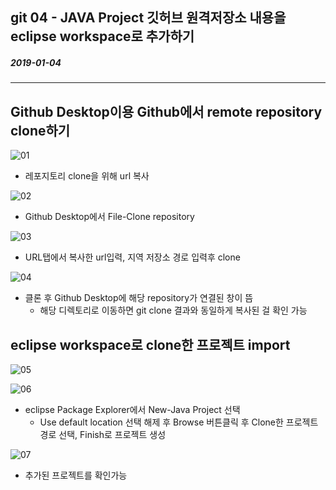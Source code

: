## git 04 - JAVA Project 깃허브 원격저장소 내용을 eclipse workspace로 추가하기

##### 2019-01-04

---

## Github Desktop이용 Github에서 remote repository clone하기

![01](https://github.com/younggeun0/TIL/blob/master/git/basic/img/05/01.png?raw=true)

* 레포지토리 clone을 위해 url 복사

![02](https://github.com/younggeun0/TIL/blob/master/git/basic/img/05/02.png?raw=true)

* Github Desktop에서 File-Clone repository 

![03](https://github.com/younggeun0/TIL/blob/master/git/basic/img/05/03.png?raw=true)

* URL탭에서 복사한 url입력, 지역 저장소 경로 입력후 clone

![04](https://github.com/younggeun0/TIL/blob/master/git/basic/img/05/04.png?raw=true)

* 클론 후 Github Desktop에 해당 repository가 연결된 창이 뜸
    * 해당 디렉토리로 이동하면 git clone 결과와 동일하게 복사된 걸 확인 가능

## eclipse workspace로 clone한 프로젝트 import

![05](https://github.com/younggeun0/TIL/blob/master/git/basic/img/05/05.png?raw=true)

![06](https://github.com/younggeun0/TIL/blob/master/git/basic/img/05/06.png?raw=true)

* eclipse Package Explorer에서 New-Java Project 선택
    * Use default location 선택 해제 후 Browse 버튼클릭 후 Clone한 프로젝트 경로 선택, Finish로 프로젝트 생성

![07](https://github.com/younggeun0/TIL/blob/master/git/basic/img/05/07.png?raw=true)

* 추가된 프로젝트를 확인가능



